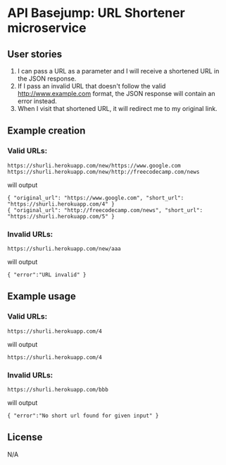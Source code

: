 # API Basejump: URL Shortener microservice

## User stories

1. I can pass a URL as a parameter and I will receive a shortened URL in the JSON response.
2. If I pass an invalid URL that doesn't follow the valid http://www.example.com format, the JSON response will contain an error instead.
3. When I visit that shortened URL, it will redirect me to my original link.

## Example creation

### Valid URLs:
```
https://shurli.herokuapp.com/new/https://www.google.com 
https://shurli.herokuapp.com/new/http://freecodecamp.com/news
```

will output
```
{ "original_url": "https://www.google.com", "short_url": "https://shurli.herokuapp.com/4" }
{ "original_url": "http://freecodecamp.com/news", "short_url": "https://shurli.herokuapp.com/5" }
```

### Invalid URLs:
```
https://shurli.herokuapp.com/new/aaa
```

will output
```
{ "error":"URL invalid" }
```

## Example usage

### Valid URLs:
```
https://shurli.herokuapp.com/4
```

will output
```
https://shurli.herokuapp.com/4
```

### Invalid URLs:
```
https://shurli.herokuapp.com/bbb
```

will output
```
{ "error":"No short url found for given input" }
```

## License

N/A